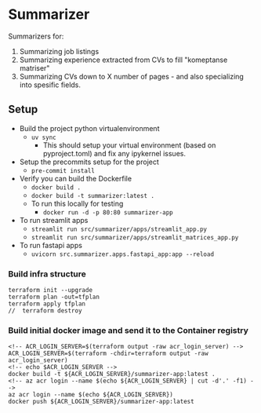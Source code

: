 # Summarizer

Summarizers for:
1. Summarizing job listings
2. Summarizing experience extracted from CVs to fill "komeptanse matriser"
3. Summarizing CVs down to X number of pages - and also specializing into spesific fields.


## Setup
- Build the project python virtualenvironment
    - ``uv sync``
        - This should setup your virtual environment (based on pyproject.toml) and fix any ipykernel issues.
- Setup the precommits setup for the project
    - ``pre-commit install``
- Verify you can build the Dockerfile
    - ``docker build .``
    - ``docker build -t summarizer:latest .``
    - To run this locally for testing
        - ``docker run -d -p 80:80 summarizer-app``
- To run streamlit apps
    - ``streamlit run src/summarizer/apps/streamlit_app.py``
    - ``streamlit run src/summarizer/apps/streamlit_matrices_app.py``
- To run fastapi apps
    - ``uvicorn src.summarizer.apps.fastapi_app:app --reload``


### Build infra structure
```
terraform init --upgrade
terraform plan -out=tfplan
terraform apply tfplan
//  terraform destroy
```

### Build initial docker image and send it to the Container registry
```
<!-- ACR_LOGIN_SERVER=$(terraform output -raw acr_login_server) -->
ACR_LOGIN_SERVER=$(terraform -chdir=terraform output -raw acr_login_server)
<!-- echo $ACR_LOGIN_SERVER -->
docker build -t ${ACR_LOGIN_SERVER}/summarizer-app:latest .
<!-- az acr login --name $(echo ${ACR_LOGIN_SERVER} | cut -d'.' -f1) -->
az acr login --name $(echo ${ACR_LOGIN_SERVER})
docker push ${ACR_LOGIN_SERVER}/summarizer-app:latest
```
